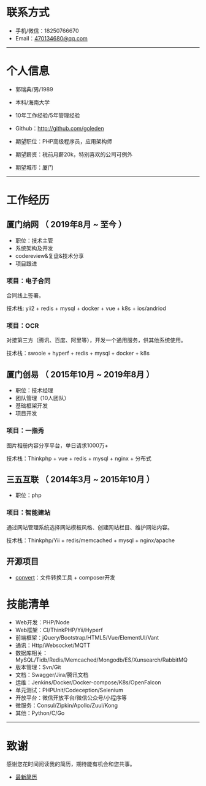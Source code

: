 

# 联系方式

- 手机/微信：18250766670
- Email：470134680@qq.com

---

# 个人信息

 - 郭瑞典/男/1989
 - 本科/海南大学 
 - 10年工作经验/5年管理经验
 - Github：http://github.com/goleden

 - 期望职位：PHP高级程序员，应用架构师
 - 期望薪资：税前月薪20k，特别喜欢的公司可例外
 - 期望城市：厦门

---

# 工作经历

## 厦门纳网 （ 2019年8月 ~ 至今 ）

- 职位：技术主管
- 系统架构及开发
- codereview&复盘&技术分享
- 项目跟进

### 项目：电子合同

合同线上签署。

技术栈: yii2 + redis + mysql + docker + vue + k8s + ios/andriod


### 项目：OCR

对接第三方（腾讯、百度、阿里等），开发一个通用服务，供其他系统使用。

技术栈：swoole + hyperf + redis + mysql + docker + k8s

 
## 厦门创易 （ 2015年10月 ~ 2019年8月 ）

- 职位：技术经理
- 团队管理（10人团队）
- 基础框架开发
- 项目开发

### 项目：一指秀

图片相册内容分享平台，单日请求1000万+

技术栈：Thinkphp + vue + redis + mysql + nginx + 分布式


## 三五互联 （ 2014年3月 ~ 2015年10月 ）

- 职位：php

### 项目：智能建站

通过网站管理系统选择网站模板风格、创建网站栏目、维护网站内容。

技术栈：Thinkphp/Yii + redis/memcached + mysql + nginx/apache


## 开源项目

 - [convert](https://github.com/goleden/convert)：文件转换工具 + composer开发

# 技能清单

- Web开发：PHP/Node
- Web框架：CI/ThinkPHP/Yii/Hyperf
- 前端框架：jQuery/Bootstrap/HTML5/Vue/ElementUI/Vant
- 通讯：Http/Websocket/MQTT
- 数据库相关：MySQL/Tidb/Redis/Memcached/Mongodb/ES/Xunsearch/RabbitMQ
- 版本管理：Svn/Git
- 文档：Swagger/Jira/腾讯文档
- 运维：Jenkins/Docker/Docker-compose/K8s/OpenFalcon
- 单元测试：PHPUnit/Codeception/Selenium
- 开放平台：微信开放平台/微信公众号/小程序等
- 微服务：Consul/Zipkin/Apollo/Zuul/Kong
- 其他：Python/C/Go


---

# 致谢
感谢您花时间阅读我的简历，期待能有机会和您共事。

- [最新简历](https://github.com/goleden/Resume)
